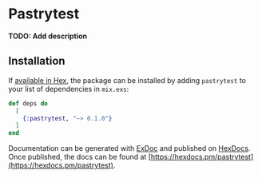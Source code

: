 # Pastrytest

**TODO: Add description**

## Installation

If [available in Hex](https://hex.pm/docs/publish), the package can be installed
by adding `pastrytest` to your list of dependencies in `mix.exs`:

```elixir
def deps do
  [
    {:pastrytest, "~> 0.1.0"}
  ]
end
```

Documentation can be generated with [ExDoc](https://github.com/elixir-lang/ex_doc)
and published on [HexDocs](https://hexdocs.pm). Once published, the docs can
be found at [https://hexdocs.pm/pastrytest](https://hexdocs.pm/pastrytest).

